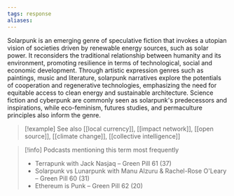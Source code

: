 ```yaml
---
tags: response
aliases:
---
```


Solarpunk is an emerging genre of speculative fiction that invokes a utopian vision of societies driven by renewable energy sources, such as solar power. It reconsiders the traditional relationship between humanity and its environment, promoting resilience in terms of technological, social and economic development. Through artistic expression genres such as paintings, music and literature, solarpunk narratives explore the potentials of cooperation and regenerative technologies, emphasizing the need for equitable access to clean energy and sustainable architecture. Science fiction and cyberpunk are commonly seen as solarpunk's predecessors and inspirations, while eco-feminism, futures studies, and permaculture principles also inform the genre.

> [!example] See also
> [[local currency]], [[impact network]], [[open source]], [[climate change]], [[collective intelligence]]

> [!info] Podcasts mentioning this term most frequently
> * Terrapunk with Jack Nasjaq – Green Pill 61 (37)
> * Solarpunk vs Lunarpunk with Manu Alzuru & Rachel-Rose O'Leary – Green Pill 60 (31)
> * Ethereum is Punk – Green Pill 62 (20)